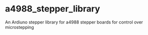 a4988_stepper_library
=====================

An Ardiuno stepper library for a4988 stepper boards for control over microstepping
